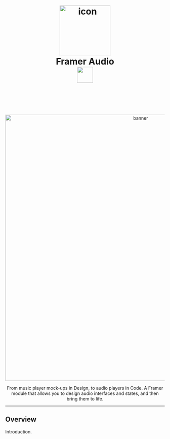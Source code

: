 <h1 align="center">
  <img src="https://d.pr/i/vnA8Vm+" width="160" alt="icon"><br>
  Framer Audio<br>
  <img src="https://d.pr/i/AgxIOT+" width="50">
  <br>
  <br>
</h1>
<br>
<p align="center">
  <br>
  
  <img src="https://cdn-std.dprcdn.net/files/acc_589332/rWg5bh" width="840" alt="banner">
  <br>
  <p align="center">From music player mock-ups in Design, to audio players in Code. A Framer module that allows you to design audio interfaces and states, and then bring them to life.</p>
</p>

---

## Overview
Introduction.
